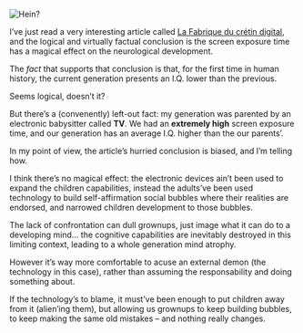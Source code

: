 ![Hein?](//cacilhas.info/img/hein.png)

I’ve just read a very interesting article called [La Fabrique du crétin digital](https://www.seuil.com/ouvrage/la-fabrique-du-cretin-digital-michel-desmurget/9782021423310), and the logical and virtually factual conclusion is the screen exposure time has a magical effect on the neurological development.

The _fact_ that supports that conclusion is that, for the first time in human history, the current generation presents an I.Q. lower than the previous.

Seems logical, doesn’t it?

But there’s a (convenently) left-out fact: my generation was parented by an electronic babysitter called **TV**. We had an **extremely high** screen exposure time, and our generation has an average I.Q. higher than the our parents’.

In my point of view, the article’s hurried conclusion is biased, and I’m telling how.

I think there’s no magical effect: the electronic devices ain’t been used to expand the children capabilities, instead the adults’ve been used technology to build self-affirmation social bubbles where their realities are endorsed, and narrowed children development to those bubbles.

The lack of confrontation can dull grownups, just image what it can do to a developing mind… the cognitive capabilities are inevitably destroyed in this limiting context, leading to a whole generation mind atrophy.

However it’s way more comfortable to acuse an external demon (the technology in this case), rather than assuming the responsability and doing something about.

If the technology’s to blame, it must’ve been enough to put children away from it (alien’ing them), but allowing us grownups to keep building bubbles, to keep making the same old mistakes – and nothing really changes.